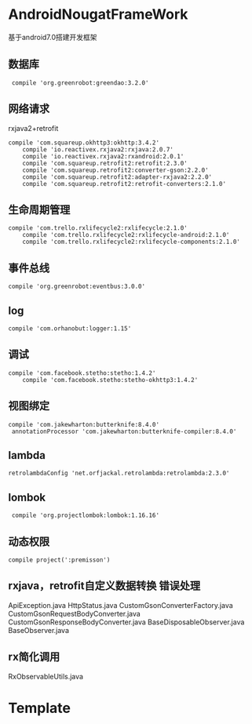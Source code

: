 # AndroidNougatFrameWork
基于android7.0搭建开发框架

## 数据库

```
 compile 'org.greenrobot:greendao:3.2.0'
```

## 网络请求

rxjava2+retrofit

```
compile 'com.squareup.okhttp3:okhttp:3.4.2'
    compile 'io.reactivex.rxjava2:rxjava:2.0.7'
    compile 'io.reactivex.rxjava2:rxandroid:2.0.1'
    compile 'com.squareup.retrofit2:retrofit:2.3.0'
    compile 'com.squareup.retrofit2:converter-gson:2.2.0'
    compile 'com.squareup.retrofit2:adapter-rxjava2:2.2.0'
    compile 'com.squareup.retrofit2:retrofit-converters:2.1.0'
```

## 生命周期管理

```
compile 'com.trello.rxlifecycle2:rxlifecycle:2.1.0'
    compile 'com.trello.rxlifecycle2:rxlifecycle-android:2.1.0'
    compile 'com.trello.rxlifecycle2:rxlifecycle-components:2.1.0'
```
## 事件总线

```
compile 'org.greenrobot:eventbus:3.0.0'
```
## log

```
compile 'com.orhanobut:logger:1.15'
```
## 调试

```
compile 'com.facebook.stetho:stetho:1.4.2'
    compile 'com.facebook.stetho:stetho-okhttp3:1.4.2'
```
## 视图绑定

```
compile 'com.jakewharton:butterknife:8.4.0'
 annotationProcessor 'com.jakewharton:butterknife-compiler:8.4.0'
```

## lambda

```
retrolambdaConfig 'net.orfjackal.retrolambda:retrolambda:2.3.0'
```

## lombok

```
 compile 'org.projectlombok:lombok:1.16.16'
```

## 动态权限

```
compile project(':premisson')
```

## rxjava，retrofit自定义数据转换 错误处理
ApiException.java
HttpStatus.java
CustomGsonConverterFactory.java
CustomGsonRequestBodyConverter.java
CustomGsonResponseBodyConverter.java
BaseDisposableObserver.java
BaseObserver.java

## rx简化调用
RxObservableUtils.java




# Template
